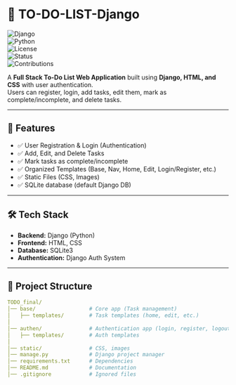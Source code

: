 # 📝 TO-DO-LIST-Django  

![Django](https://img.shields.io/badge/Django-5.0-green?logo=django&logoColor=white)  
![Python](https://img.shields.io/badge/Python-3.11-blue?logo=python&logoColor=yellow)  
![License](https://img.shields.io/badge/License-MIT-orange)  
![Status](https://img.shields.io/badge/Status-Active-success)  
![Contributions](https://img.shields.io/badge/Contributions-Welcome-brightgreen)  

A **Full Stack To-Do List Web Application** built using **Django, HTML, and CSS** with user authentication.  
Users can register, login, add tasks, edit them, mark as complete/incomplete, and delete tasks.  

---

## 🚀 Features
- ✅ User Registration & Login (Authentication)  
- ✅ Add, Edit, and Delete Tasks  
- ✅ Mark tasks as complete/incomplete  
- ✅ Organized Templates (Base, Nav, Home, Edit, Login/Register, etc.)  
- ✅ Static Files (CSS, Images)  
- ✅ SQLite database (default Django DB)  

---

## 🛠️ Tech Stack
- **Backend:** Django (Python)  
- **Frontend:** HTML, CSS  
- **Database:** SQLite3  
- **Authentication:** Django Auth System  

---

## 📂 Project Structure
```yaml
TODO_final/
│── base/                 # Core app (Task management)
│   ├── templates/        # Task templates (home, edit, etc.)
│
│── authen/               # Authentication app (login, register, logout)
│   ├── templates/        # Auth templates
│
│── static/               # CSS, images
│── manage.py             # Django project manager
│── requirements.txt      # Dependencies
│── README.md             # Documentation
│── .gitignore            # Ignored files

